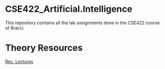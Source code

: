 # CSE422_Artificial.Intelligence
This repository contains all the lab assignments done in the CSE422 course of BracU.

# Theory Resources
[Rec. Lectures](https://youtube.com/playlist?list=PLtQXTSdoymQd068ZzJ1LTj0yL6AuOzKeE&si=gCQ_M3N-POobmvcH)
